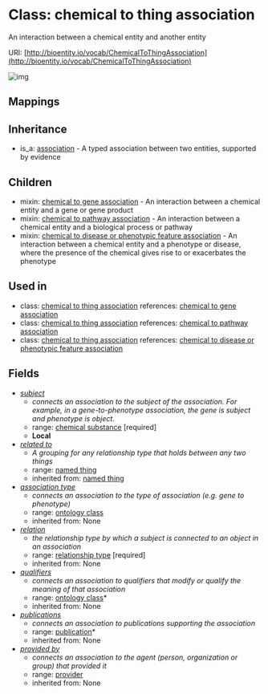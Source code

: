 # Class: chemical to thing association


An interaction between a chemical entity and another entity

URI: [http://bioentity.io/vocab/ChemicalToThingAssociation](http://bioentity.io/vocab/ChemicalToThingAssociation)

![img](http://yuml.me/diagram/nofunky;dir:TB/class/\[Association]^-\[ChemicalToThingAssociation|id(i):identifier_type%20%3F;name(i):label_type%20%3F;category(i):label_type%20%3F;node_property(i):string%20%3F;iri(i):iri_type%20%3F;full_name(i):label_type%20%3F;description(i):narrative_text%20%3F;systematic_synonym(i):label_type%20%3F;negated(i):boolean%20%3F;object(i):string;association_slot(i):string%20%3F],%20\[ChemicalToThingAssociation]-%20related%20to(i)%20%3F>\[NamedThing],%20\[ChemicalToThingAssociation]-%20association%20type(i)%20%3F>\[OntologyClass],%20\[ChemicalToThingAssociation]-%20relation(i)>\[RelationshipType],%20\[ChemicalToThingAssociation]-%20qualifiers(i)%20*>\[OntologyClass],%20\[ChemicalToThingAssociation]-%20publications(i)%20*>\[Publication],%20\[ChemicalToThingAssociation]-%20provided%20by(i)%20%3F>\[Provider],%20\[ChemicalToThingAssociation]-%20subject>\[ChemicalSubstance])
## Mappings

## Inheritance

 *  is_a: [association](Association.md) - A typed association between two entities, supported by evidence
## Children

 *  mixin: [chemical to gene association](ChemicalToGeneAssociation.md) - An interaction between a chemical entity and a gene or gene product
 *  mixin: [chemical to pathway association](ChemicalToPathwayAssociation.md) - An interaction between a chemical entity and a biological process or pathway
 *  mixin: [chemical to disease or phenotypic feature association](ChemicalToDiseaseOrPhenotypicFeatureAssociation.md) - An interaction between a chemical entity and a phenotype or disease, where the presence of the chemical gives rise to or exacerbates the phenotype
## Used in

 *  class: [chemical to thing association](ChemicalToThingAssociation.md) references: [chemical to gene association](ChemicalToGeneAssociation.md)
 *  class: [chemical to thing association](ChemicalToThingAssociation.md) references: [chemical to pathway association](ChemicalToPathwayAssociation.md)
 *  class: [chemical to thing association](ChemicalToThingAssociation.md) references: [chemical to disease or phenotypic feature association](ChemicalToDiseaseOrPhenotypicFeatureAssociation.md)
## Fields

 * _[subject](subject.md)_
    * _connects an association to the subject of the association. For example, in a gene-to-phenotype association, the gene is subject and phenotype is object._
    * range: [chemical substance](ChemicalSubstance.md) [required]
    * __Local__
 * _[related to](related_to.md)_
    * _A grouping for any relationship type that holds between any two things_
    * range: [named thing](NamedThing.md)
    * inherited from: [named thing](NamedThing.md)
 * _[association type](association_type.md)_
    * _connects an association to the type of association (e.g. gene to phenotype)_
    * range: [ontology class](OntologyClass.md)
    * inherited from: None
 * _[relation](relation.md)_
    * _the relationship type by which a subject is connected to an object in an association_
    * range: [relationship type](RelationshipType.md) [required]
    * inherited from: None
 * _[qualifiers](qualifiers.md)_
    * _connects an association to qualifiers that modify or qualify the meaning of that association_
    * range: [ontology class](OntologyClass.md)*
    * inherited from: None
 * _[publications](publications.md)_
    * _connects an association to publications supporting the association_
    * range: [publication](Publication.md)*
    * inherited from: None
 * _[provided by](provided_by.md)_
    * _connects an association to the agent (person, organization or group) that provided it_
    * range: [provider](Provider.md)
    * inherited from: None
